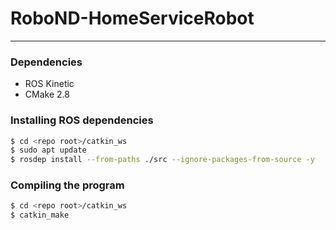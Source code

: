 # RoboND-HomeServiceRobot

---

### Dependencies

- ROS Kinetic
- CMake 2.8

### Installing ROS dependencies

```bash
$ cd <repo root>/catkin_ws
$ sudo apt update
$ rosdep install --from-paths ./src --ignore-packages-from-source -y
```

### Compiling the program

```bash
$ cd <repo root>/catkin_ws
$ catkin_make
```
